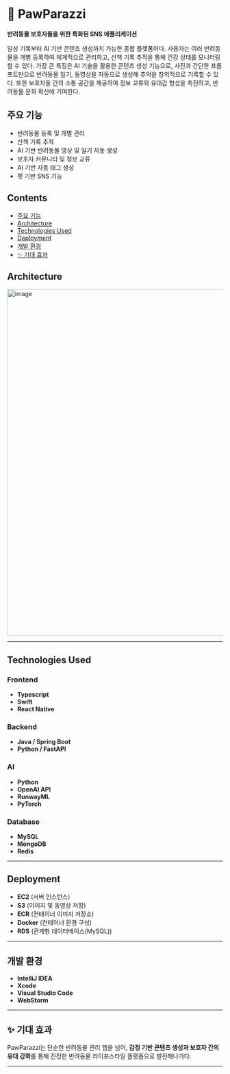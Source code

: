# 🐾 PawParazzi

**반려동물 보호자들을 위한 특화된 SNS 애플리케이션**

일상 기록부터 AI 기반 콘텐츠 생성까지 가능한 종합 플랫폼이다. 사용자는 여러 반려동물을 개별 등록하여 체계적으로 관리하고, 산책 기록 추적을 통해 건강 상태를 모니터링할 수 있다. 
가장 큰 특징은 AI 기술을 활용한 콘텐츠 생성 기능으로, 사진과 간단한 프롬프트만으로 반려동물 일기, 동영상을 자동으로 생성해 추억을 창의적으로 기록할 수 있다.
또한 보호자들 간의 소통 공간을 제공하여 정보 교류와 유대감 형성을 촉진하고, 반려동물 문화 확산에 기여한다.

## 주요 기능
- 반려동물 등록 및 개별 관리
- 산책 기록 추적
- AI 기반 반려동물 영상 및 일기 자동 생성
- 보호자 커뮤니티 및 정보 교류
- AI 기반 자동 태그 생성
- 펫 기반 SNS 기능

## Contents
- [주요 기능](#주요-기능)
- [Architecture](#Architecture)
- [Technologies Used](#technologies-used)
- [Deployment](#deployment)
- [개발 환경](#개발-환경)
- [✨ 기대 효과](#-기대-효과)




## Architecture

<img width="806" alt="image" src="https://github.com/user-attachments/assets/aa49c41e-2858-49bf-ae29-82831a4d7702" />


---

## Technologies Used

### Frontend
- **Typescript**
- **Swift**
- **React Native**

### Backend
- **Java / Spring Boot**
- **Python / FastAPI**

### AI
- **Python**
- **OpenAI API**
- **RunwayML**
- **PyTorch**

### Database
- **MySQL**
- **MongoDB**
- **Redis**

---

## Deployment

- **EC2** (서버 인스턴스)
- **S3** (이미지 및 동영상 저장)
- **ECR** (컨테이너 이미지 저장소)
- **Docker** (컨테이너 환경 구성)
- **RDS** (관계형 데이터베이스(MySQL))

---

## 개발 환경

- **IntelliJ IDEA** 
- **Xcode** 
- **Visual Studio Code** 
- **WebStorm** 

---

## ✨ 기대 효과

PawParazzi는 단순한 반려동물 관리 앱을 넘어, **감정 기반 콘텐츠 생성과 보호자 간의 유대 강화**를 
통해 진정한 반려동물 라이프스타일 플랫폼으로 발전해나가다.

---
